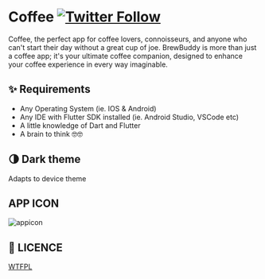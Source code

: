 # Coffee [![Twitter Follow](https://img.shields.io/twitter/follow/hemilsolanki.svg?style=social)](https://twitter.com/hemilsolanki)

Coffee, the perfect app for coffee lovers, connoisseurs, and anyone who can't start their day without a great cup of joe. BrewBuddy is more than just a coffee app; it's your ultimate coffee companion, designed to enhance your coffee experience in every way imaginable.

## ✨ Requirements
* Any Operating System (ie. IOS & Android)
* Any IDE with Flutter SDK installed (ie. Android Studio, VSCode etc)
* A little knowledge of Dart and Flutter
* A brain to think 🤓🤓

## 🌗 Dark theme
Adapts to device theme

## APP ICON
![appicon](https://github.com/Hemil-Solanki/CoffeeUI/assets/101650059/eb5da7c4-3442-47b5-b19b-4f0b35bd64d9)

## 🔖 LICENCE
[WTFPL](http://www.wtfpl.net/about/)